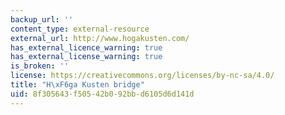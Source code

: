 ```yaml
---
backup_url: ''
content_type: external-resource
external_url: http://www.hogakusten.com/
has_external_licence_warning: true
has_external_license_warning: true
is_broken: ''
license: https://creativecommons.org/licenses/by-nc-sa/4.0/
title: "H\xF6ga Kusten bridge"
uid: 8f305643-f505-42b0-92bb-d6105d6d141d
---
```

